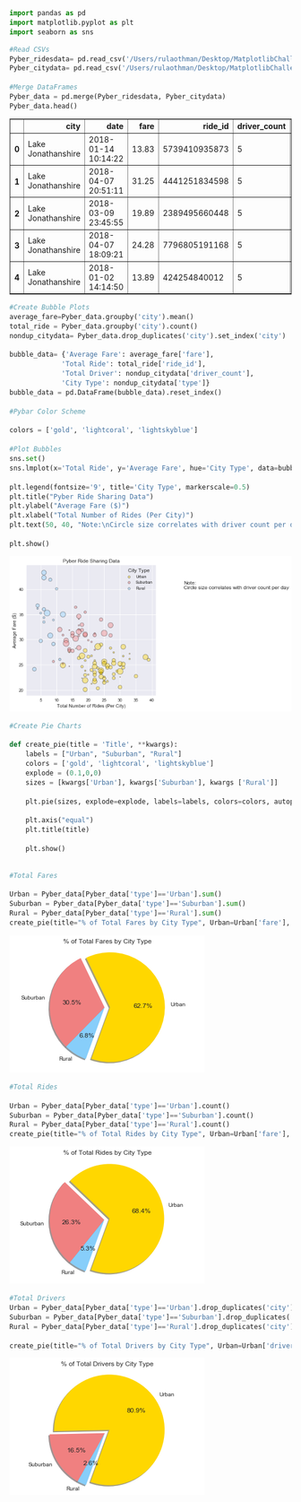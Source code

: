 

```python
import pandas as pd
import matplotlib.pyplot as plt
import seaborn as sns
```


```python
#Read CSVs
Pyber_ridesdata= pd.read_csv('/Users/rulaothman/Desktop/MatplotlibChallenge/Pyber/raw_data/ride_data.csv')
Pyber_citydata= pd.read_csv('/Users/rulaothman/Desktop/MatplotlibChallenge/Pyber/raw_data/city_data.csv')

#Merge DataFrames
Pyber_data = pd.merge(Pyber_ridesdata, Pyber_citydata)
Pyber_data.head()
```




<div>
<style scoped>
    .dataframe tbody tr th:only-of-type {
        vertical-align: middle;
    }

    .dataframe tbody tr th {
        vertical-align: top;
    }

    .dataframe thead th {
        text-align: right;
    }
</style>
<table border="1" class="dataframe">
  <thead>
    <tr style="text-align: right;">
      <th></th>
      <th>city</th>
      <th>date</th>
      <th>fare</th>
      <th>ride_id</th>
      <th>driver_count</th>
      <th>type</th>
    </tr>
  </thead>
  <tbody>
    <tr>
      <th>0</th>
      <td>Lake Jonathanshire</td>
      <td>2018-01-14 10:14:22</td>
      <td>13.83</td>
      <td>5739410935873</td>
      <td>5</td>
      <td>Urban</td>
    </tr>
    <tr>
      <th>1</th>
      <td>Lake Jonathanshire</td>
      <td>2018-04-07 20:51:11</td>
      <td>31.25</td>
      <td>4441251834598</td>
      <td>5</td>
      <td>Urban</td>
    </tr>
    <tr>
      <th>2</th>
      <td>Lake Jonathanshire</td>
      <td>2018-03-09 23:45:55</td>
      <td>19.89</td>
      <td>2389495660448</td>
      <td>5</td>
      <td>Urban</td>
    </tr>
    <tr>
      <th>3</th>
      <td>Lake Jonathanshire</td>
      <td>2018-04-07 18:09:21</td>
      <td>24.28</td>
      <td>7796805191168</td>
      <td>5</td>
      <td>Urban</td>
    </tr>
    <tr>
      <th>4</th>
      <td>Lake Jonathanshire</td>
      <td>2018-01-02 14:14:50</td>
      <td>13.89</td>
      <td>424254840012</td>
      <td>5</td>
      <td>Urban</td>
    </tr>
  </tbody>
</table>
</div>




```python
#Create Bubble Plots 
average_fare=Pyber_data.groupby('city').mean()
total_ride = Pyber_data.groupby('city').count()
nondup_citydata= Pyber_data.drop_duplicates('city').set_index('city')

bubble_data= {'Average Fare': average_fare['fare'],
             'Total Ride': total_ride['ride_id'],
             'Total Driver': nondup_citydata['driver_count'],
             'City Type': nondup_citydata['type']}
bubble_data = pd.DataFrame(bubble_data).reset_index()

#Pybar Color Scheme 

colors = ['gold', 'lightcoral', 'lightskyblue']

#Plot Bubbles
sns.set()
sns.lmplot(x='Total Ride', y='Average Fare', hue='City Type', data=bubble_data, fit_reg=False, legend_out=False, scatter_kws={"s": bubble_data['Total Driver']*3, 'alpha':0.4, 'linewidth':1, 'edgecolors':"black"}, palette=colors)

plt.legend(fontsize='9', title='City Type', markerscale=0.5) 
plt.title("Pyber Ride Sharing Data")
plt.ylabel("Average Fare ($)")
plt.xlabel("Total Number of Rides (Per City)")
plt.text(50, 40, "Note:\nCircle size correlates with driver count per day", ha='left')

plt.show()
```


![png](output_2_0.png)



```python
#Create Pie Charts 

def create_pie(title = 'Title', **kwargs):
    labels = ["Urban", "Suburban", "Rural"]
    colors = ['gold', 'lightcoral', 'lightskyblue']
    explode = (0.1,0,0)
    sizes = [kwargs['Urban'], kwargs['Suburban'], kwargs ['Rural']]
    
    plt.pie(sizes, explode=explode, labels=labels, colors=colors, autopct="%1.1f%%", shadow=True, startangle=250)
    
    plt.axis("equal")
    plt.title(title)
    
    plt.show()
    
```


```python
#Total Fares 

Urban = Pyber_data[Pyber_data['type']=='Urban'].sum()
Suburban = Pyber_data[Pyber_data['type']=='Suburban'].sum()
Rural = Pyber_data[Pyber_data['type']=='Rural'].sum()
create_pie(title="% of Total Fares by City Type", Urban=Urban['fare'], Suburban=Suburban['fare'], Rural=Rural['fare'])

```


![png](output_4_0.png)



```python
#Total Rides 

Urban = Pyber_data[Pyber_data['type']=='Urban'].count()
Suburban = Pyber_data[Pyber_data['type']=='Suburban'].count()
Rural = Pyber_data[Pyber_data['type']=='Rural'].count()
create_pie(title="% of Total Rides by City Type", Urban=Urban['fare'], Suburban=Suburban['fare'], Rural=Rural['fare'])
```


![png](output_5_0.png)



```python
#Total Drivers 
Urban = Pyber_data[Pyber_data['type']=='Urban'].drop_duplicates('city').set_index('city').sum()
Suburban = Pyber_data[Pyber_data['type']=='Suburban'].drop_duplicates('city').set_index('city').sum()
Rural = Pyber_data[Pyber_data['type']=='Rural'].drop_duplicates('city').set_index('city').sum()

create_pie(title="% of Total Drivers by City Type", Urban=Urban['driver_count'], Suburban=Suburban['driver_count'], Rural=Rural['driver_count'])
```


![png](output_6_0.png)

